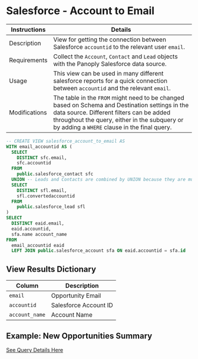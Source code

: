 # Salesforce - Account to Email

Instructions | Details
---|---
Description | View for getting the connection between Salesforce `accountid` to the relevant user `email`.
Requirements | Collect the `Account`, `Contact` and `Lead` objects with the Panoply Salesforce data source.
Usage | This view can be used in many different salesforce reports for a quick connection between `accountid` and the relevant `email`.
Modifications | The table in the `FROM` might need to be changed based on Schema and Destination settings in the data source. Different filters can be added throughout the query, either in the subquery or by adding a `WHERE` clause in the final query.

```sql
-- CREATE VIEW salesforce_account_to_email AS
WITH email_accountid AS (
  SELECT
    DISTINCT sfc.email,
    sfc.accountid
  FROM
    public.salesforce_contact sfc
  UNION -- Leads and Contacts are combined by UNION because they are mutually exclusive groups of individuals
  SELECT
    DISTINCT sfl.email,
    sfl.convertedaccountid
  FROM
    public.salesforce_lead sfl
)
SELECT
  DISTINCT eaid.email,
  eaid.accountid,
  sfa.name account_name
FROM
  email_accountid eaid
  LEFT JOIN public.salesforce_account sfa ON eaid.accountid = sfa.id
```

## View Results Dictionary
Column | Description
---|---
`email`| Opportunity Email
`accountid`| Salesforce Account ID
`account_name`| Account Name

## Example: New Opportunities Summary
[See Query Details Here](https://github.com/panoplyio/sql-library/blob/master/salesforce/queries/new_opps_summary.md)
